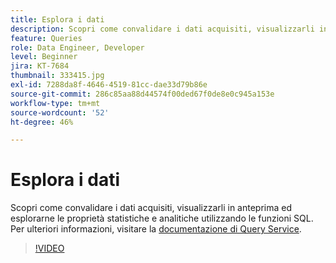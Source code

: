 ```yaml
---
title: Esplora i dati
description: Scopri come convalidare i dati acquisiti, visualizzarli in anteprima ed esplorarne le proprietà statistiche e analitiche utilizzando le funzioni SQL.
feature: Queries
role: Data Engineer, Developer
level: Beginner
jira: KT-7684
thumbnail: 333415.jpg
exl-id: 7288da8f-4646-4519-81cc-dae33d79b86e
source-git-commit: 286c85aa88d44574f00ded67f0de8e0c945a153e
workflow-type: tm+mt
source-wordcount: '52'
ht-degree: 46%

---
```


# Esplora i dati

Scopri come convalidare i dati acquisiti, visualizzarli in anteprima ed esplorarne le proprietà statistiche e analitiche utilizzando le funzioni SQL. Per ulteriori informazioni, visitare la [documentazione di Query Service](https://experienceleague.adobe.com/docs/experience-platform/query/home.html?lang=it).

>[!VIDEO](https://video.tv.adobe.com/v/3414056?learn=on&enablevpops&captions=ita)
